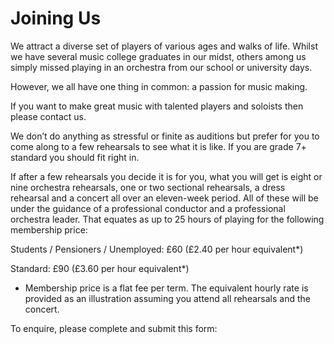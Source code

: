 # Joining Us

We attract a diverse set of players of various ages and walks of life. Whilst we have several music college graduates in our midst, others among us simply missed playing in an orchestra from our school or university days.

However, we all have one thing in common: a passion for music making.

If you want to make great music with talented players and soloists then please contact us.

We don’t do anything as stressful or finite as auditions but prefer for you to come along to a few rehearsals to see what it is like. If you are grade 7+ standard you should fit right in.

If after a few rehearsals you decide it is for you, what you will get is eight or nine orchestra rehearsals, one or two sectional rehearsals, a dress rehearsal and a concert all over an eleven-week period.  All of these will be under the guidance of a professional conductor and a professional orchestra leader.  That equates as up to 25 hours of playing for the following membership price:

Students / Pensioners / Unemployed: £60 (£2.40 per hour equivalent*)

Standard: £90 (£3.60 per hour equivalent*)

* Membership price is a flat fee per term.  The equivalent hourly rate is provided as an illustration assuming you attend all rehearsals and the concert.

To enquire, please complete and submit this form:
